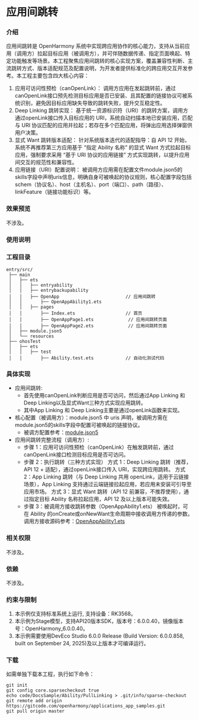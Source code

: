 # 应用间跳转

### 介绍

应用间跳转是 OpenHarmony 系统中实现跨应用协作的核心能力，支持从当前应用（调用方）拉起目标应用（被调用方），并可伴随数据传递、指定页面唤起、特定功能触发等场景。本工程聚焦应用间跳转的核心实现方案，覆盖兼容性判断、主流跳转方式、版本适配规范及配置说明，为开发者提供标准化的跨应用交互开发参考。​
本工程主要包含四大核心内容：
1. 应用可访问性预检（canOpenLink）：
   调用方应用在发起跳转前，通过canOpenLink接口预先检测目标应用是否已安装、且其配置的链接协议可被系统识别，避免因目标应用缺失导致的跳转失败，提升交互稳定性。​
2. Deep Linking 跳转实现：
   基于统一资源标识符（URI）的跳转方案，调用方通过openLink接口传入目标应用的 URI，系统自动扫描本地已安装应用，匹配与 URI 协议匹配的应用并拉起；若存在多个匹配应用，将弹出应用选择弹窗供用户决策。
3. 显式 Want 跳转版本适配：
   针对系统版本迭代的适配指导：自 API 12 开始，系统不再推荐第三方应用基于 “指定 Ability 名称” 的显式 Want 方式拉起目标应用，强制要求采用 “基于 URI 协议的应用链接” 方式实现跳转，以提升应用间交互的规范性和兼容性。
4. 应用链接（URI）配置说明：
   被调用方应用需在配置文件module.json5的skills字段中声明uris信息，明确自身可被唤起的协议规则，核心配置字段包括schem（协议名）、host（主机名）、port（端口）、path（路径）、linkFeature（链接功能标识）等。

### 效果预览

不涉及。

### 使用说明

### 工程目录

```
entry/src/
 ├── main
 │   ├── ets
 │   │   ├── entryability
 │   │   ├── entrybackupability
 │   │   ├── OpenApp                         // 应用间跳转
 │   │       ├── OpenAppAbility1.ets            
 │   │   ├── pages
 │   │       ├── Index.ets                   // 首页
 │   │       ├── OpenAppPage1.ets             // 应用间跳转页面
 │   │       ├── OpenAppPage2.ets             // 应用间跳转页面
 │   ├── module.json5
 │   └── resources
 ├── ohosTest
 │   ├── ets
 │   │   ├── test
 │   │       ├── Ability.test.ets            // 自动化测试代码
```

### 具体实现

* 应用间跳转:
    * 首先使用canOpenLink判断应用是否可访问，然后通过App Linking 和 Deep Linking以及显式Want三种方式实现应用跳转。
    * 其中App Linking 和 Deep Linking主要是通过openLink函数来实现。
* 核心配置（被调用方）：module.json5 中 uris 声明，被调用方需在module.json5的skills字段中配置可被唤起的链接协议。
    * 被调方配置参考：[module.json5](./entry/src/main/module.json5)
* 应用间跳转完整流程（调用方）:
    * 步骤 1：应用可访问性预检（canOpenLink）在触发跳转前，通过canOpenLink接口检测目标应用是否可访问。
    * 步骤 2：执行跳转（三种方式实现）
        方式 1：Deep Linking 跳转（推荐，API 12 + 适配），通过openLink接口传入 URI，实现跨应用跳转。
        方式 2：App Linking 跳转（与 Deep Linking 共用 openLink，适用于云链接场景），App Linking 支持通过云端链接拉起应用，若应用未安装可引导至应用市场。
        方式 3：显式 Want 跳转（API 12 前兼容，不推荐使用），通过指定目标 Ability 名称拉起应用，API 12 及以上版本可能失效。
    * 步骤 3：被调用方接收跳转参数（OpenAppAbility1.ets） 被唤起时，可在 Ability 的onCreate或onNewWant生命周期中接收调用方传递的参数。调用方接收源码参考：[OpenAppAbility1.ets](./entry/src/main/ets/OpenApp/OpenAppAbility1.ets)

### 相关权限

不涉及。

### 依赖

不涉及。

### 约束与限制

1. 本示例仅支持标准系统上运行, 支持设备：RK3568。
2. 本示例为Stage模型，支持API20版本SDK，版本号：6.0.0.40，镜像版本号：OpenHarmony_6.0.0.40。
3. 本示例需要使用DevEco Studio 6.0.0 Release (Build Version: 6.0.0.858, built on September 24, 2025)及以上版本才可编译运行。

### 下载

如需单独下载本工程，执行如下命令：

```
git init
git config core.sparsecheckout true
echo code/DocsSample/Ability/PullLinking > .git/info/sparse-checkout
git remote add origin https://gitcode.com/openharmony/applications_app_samples.git
git pull origin master
```
